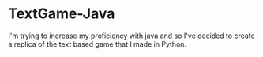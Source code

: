 # TextGame-Java
I'm trying to increase my proficiency with java and so I've decided to create a replica of the text based game that I made in Python.
